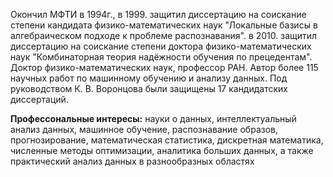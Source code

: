 Окончил МФТИ в 1994г., в 1999. защитил диссертацию на соискание степени кандидата физико-математических наук "Локальные базисы в алгебраическом подходе к проблеме распознавания". в 2010. защитил диссертацию на соискание степени доктора физико-математических наук "Комбинаторная теория надёжности обучения по прецедентам". Доктор физико-математических наук, профессор РАН.  Автор более 115 научных работ по машинному обучению и анализу данных. Под руководством К. В. Воронцова были защищены 17 кандидатских диссертаций.

**Профессональные интересы:**  науки о данных, интеллектуальный анализ данных, машинное обучение, распознавание образов, прогнозирование, математическая статистика, дискретная математика, численные методы оптимизации, аналитика больших данных, а также практический анализ данных в разнообразных областях
